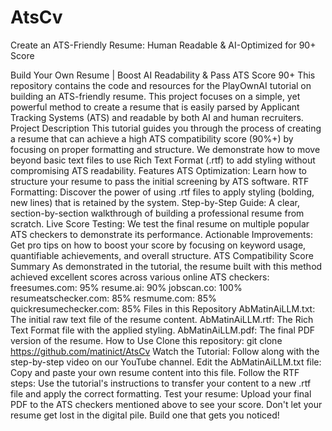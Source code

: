# AtsCv
Create an ATS-Friendly Resume: Human Readable &amp; AI-Optimized for 90+ Score

Build Your Own Resume | Boost AI Readability & Pass ATS Score 90+
This repository contains the code and resources for the PlayOwnAI tutorial on building an ATS-friendly resume. This project focuses on a simple, yet powerful method to create a resume that is easily parsed by Applicant Tracking Systems (ATS) and readable by both AI and human recruiters.
Project Description
This tutorial guides you through the process of creating a resume that can achieve a high ATS compatibility score (90%+) by focusing on proper formatting and structure. We demonstrate how to move beyond basic text files to use Rich Text Format (.rtf) to add styling without compromising ATS readability.
Features
ATS Optimization: Learn how to structure your resume to pass the initial screening by ATS software.
RTF Formatting: Discover the power of using .rtf files to apply styling (bolding, new lines) that is retained by the system.
Step-by-Step Guide: A clear, section-by-section walkthrough of building a professional resume from scratch.
Live Score Testing: We test the final resume on multiple popular ATS checkers to demonstrate its performance.
Actionable Improvements: Get pro tips on how to boost your score by focusing on keyword usage, quantifiable achievements, and overall structure.
ATS Compatibility Score Summary
As demonstrated in the tutorial, the resume built with this method achieved excellent scores across various online ATS checkers:
freesumes.com: 95%
resume.ai: 90%
jobscan.co: 100%
resumeatschecker.com: 85%
resmume.com: 85%
quickresumechecker.com: 85%
Files in this Repository
AbMatinAiLLM.txt: The initial raw text file of the resume content.
AbMatinAiLLM.rtf: The Rich Text Format file with the applied styling.
AbMatinAiLLM.pdf: The final PDF version of the resume.
How to Use
Clone this repository: git clone https://github.com/matinict/AtsCv
Watch the Tutorial: Follow along with the step-by-step video on our YouTube channel.
Edit the AbMatinAiLLM.txt file: Copy and paste your own resume content into this file.
Follow the RTF steps: Use the tutorial's instructions to transfer your content to a new .rtf file and apply the correct formatting.
Test your resume: Upload your final PDF to the ATS checkers mentioned above to see your score.
Don't let your resume get lost in the digital pile. Build one that gets you noticed!

          
 
